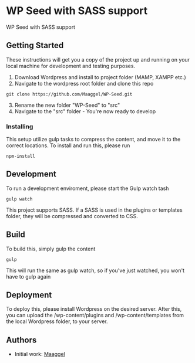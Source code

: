 # WP Seed with SASS support

WP Seed with SASS support

## Getting Started

These instructions will get you a copy of the project up and running on your local machine for development and testing purposes.

1. Download Wordpress and install to project folder (MAMP, XAMPP etc.)
2. Navigate to the wordpress root folder and clone this repo
```
git clone https://github.com/Maaggel/WP-Seed.git
```
3. Rename the new folder "WP-Seed" to "src"
4. Navigate to the "src" folder - You're now ready to develop

### Installing

This setup utilize gulp tasks to compress the content, and move it to the correct locations.
To install and run this, please run
```
npm-install
```

## Development

To run a development enviroment, please start the Gulp watch tash
```
gulp watch
```

This project supports SASS.
If a SASS is used in the plugins or templates folder, they will be compressed and converted to CSS.

## Build

To build this, simply gulp the content
```
gulp
```
This will run the same as gulp watch, so if you've just watched, you won't have to gulp again

## Deployment

To deploy this, please install Wordpress on the desired server.
After this, you can upload the /wp-content/plugins and /wp-content/templates from the local Wordpress folder, to your server.

## Authors

- Initial work: [Maaggel](https://github.com/maaggel)